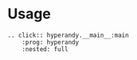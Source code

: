 # Usage

```{eval-rst}
.. click:: hyperandy.__main__:main
    :prog: hyperandy
    :nested: full
```
